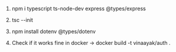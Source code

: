 1. npm i typescript ts-node-dev express @types/express

2. tsc --init

3. npm install dotenv @types/dotenv

4. Check if it works fine in docker -> docker build -t vinaayak/auth . 